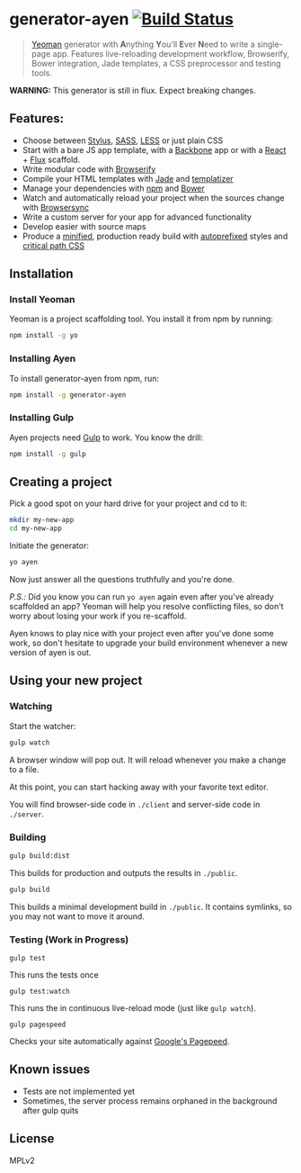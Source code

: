# generator-ayen [![Build Status](https://secure.travis-ci.org/dapetcu21/generator-ayen.png?branch=master)](https://travis-ci.org/dapetcu21/generator-ayen)

> [Yeoman](http://yeoman.io) generator with <b>A</b>nything <b>Y</b>ou'll <b>E</b>ver <b>N</b>eed to write a single-page app. Features live-reloading development workflow, Browserify, Bower integration, Jade templates, a CSS preprocessor and testing tools.

**WARNING:** This generator is still in flux. Expect breaking changes.

## Features:

* Choose between [Stylus](http://learnboost.github.io/stylus/), [SASS](http://sass-lang.com/), [LESS](http://lesscss.org/) or just plain CSS
* Start with a bare JS app template, with a [Backbone](http://backbonejs.org/) app or with a [React](http://facebook.github.io/react/) + [Flux](https://facebook.github.io/flux/) scaffold.
* Write modular code with [Browserify](http://browserify.org/)
* Compile your HTML templates with [Jade](http://jade-lang.com/) and [templatizer](https://github.com/HenrikJoreteg/templatizer)
* Manage your dependencies with [npm](https://www.npmjs.org/) and [Bower](http://bower.io/)
* Watch and automatically reload your project when the sources change with [Browsersync](http://www.browsersync.io/)
* Write a custom server for your app for advanced functionality
* Develop easier with source maps
* Produce a [minified](https://github.com/mishoo/UglifyJS2), production ready build with [autoprefixed](https://github.com/postcss/autoprefixer-core) styles and [critical path CSS](https://github.com/pocketjoso/penthouse)

## Installation

### Install Yeoman

Yeoman is a project scaffolding tool. You install it from npm by running:

```bash
npm install -g yo
```

### Installing Ayen

To install generator-ayen from npm, run:

```bash
npm install -g generator-ayen
```

### Installing Gulp

Ayen projects need [Gulp](http://gulpjs.com/) to work. You know the drill:

```bash 
npm install -g gulp
```

## Creating a project

Pick a good spot on your hard drive for your project and cd to it:

```bash
mkdir my-new-app
cd my-new-app
```

Initiate the generator:

```bash
yo ayen
```

Now just answer all the questions truthfully and you're done.

*P.S.:* Did you know you can run `yo ayen` again even after you've already scaffolded an app? Yeoman will help you resolve conflicting files, so don't worry about losing your work if you re-scaffold.

Ayen knows to play nice with your project even after you've done some work, so don't hesitate to upgrade your build environment whenever a new version of ayen is out.

## Using your new project

### Watching

Start the watcher:

```bash
gulp watch
```

A browser window will pop out. It will reload whenever you make a change to a file.

At this point, you can start hacking away with your favorite text editor.

You will find browser-side code in `./client` and server-side code in `./server`.

### Building

```bash
gulp build:dist
```

This builds for production and outputs the results in `./public`.


```bash
gulp build
```

This builds a minimal development build in `./public`. It contains symlinks, so you may not want to move it around.

### Testing (Work in Progress)

```build
gulp test
```

This runs the tests once

```build
gulp test:watch
```

This runs the in continuous live-reload mode (just like `gulp watch`).

```build
gulp pagespeed
```

Checks your site automatically against [Google's Pagepeed](https://developers.google.com/speed/pagespeed/insights/).

## Known issues

* Tests are not implemented yet
* Sometimes, the server process remains orphaned in the background after gulp quits

## License

MPLv2
